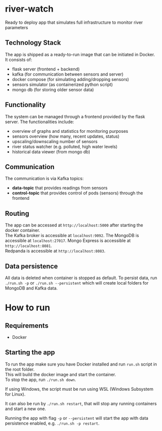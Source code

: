 # river-watch
Ready to deploy app that simulates full infrastructure to monitor river parameters 

## Technology Stack  
The app is shipped as a ready-to-run image that can be initiated in Docker. It consists of:  
- flask server (frontend + backend)
- kafka (for communication between sensors and server)
- docker compose (for simulating adding/dropping sensors)
- sensors simulator (as containerized python script)
- mongo db (for storing older sensor data)

## Functionality  
The system can be managed through a frontend provided by the flask server. The functionalities include:  
- overview of graphs and statistics for monitoring purposes
- sensors overview (how many, recent updates, status)
- upscaling/downscaling number of sensors
- river status watcher (e.g. polluted, high water levels)
- historical data viewer (from mongo db)

## Communication  
The communication is via Kafka topics:
- **data-topic** that provides readings from sensors
- **control-topic** that provides control of pods (sensors) through the frontend

## Routing
The app can be accessed at `http://localhost:5000` after starting the docker container.  
The Kafka broker is accessible at `localhost:9092`.
The MongoDB is accessible at `localhost:27017`. Mongo Express is accessible at `http://localhost:8081`.  
Redpanda is accessible at `http://localhost:8083`.

## Data persistence
All data is deleted when container is stopped as default. To persist data, 
run `./run.sh -p` or `./run.sh --persistent` which will create local folders for MongoDB and Kafka data.

# How to run

## Requirements

- Docker

## Starting the app
To run the app make sure you have Docker installed and run `run.sh` script in the root folder.  
This will build the docker image and start the container.  
To stop the app, run `./run.sh down`.

If using Windows, the script must be run using WSL (Windows Subsystem for Linux).  

It can also be run by `./run.sh restart`, that will stop any running containers and start a new one.  

Running the app with flag `-p` or `--persistent` will start the app with data persistence enabled, e.g.
`./run.sh -p restart`.